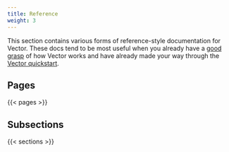 ```yaml
---
title: Reference
weight: 3
---
```


This section contains various forms of reference-style documentation for Vector. These docs tend to
be most useful when you already have a [good grasp][about] of how Vector works and have already
made your way through the [Vector quickstart][quickstart].

## Pages

{{< pages >}}

## Subsections

{{< sections >}}

[about]: /docs/about
[quickstart]: /docs/setup/quickstart
